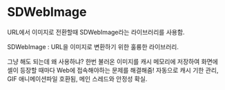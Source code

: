 # SDWebImage
URL에서 이미지로 전환할때 SDWebImage라는 라이브러리를 사용함.

SDWebImage : URL을 이미지로 변환하기 위한 훌륭한 라이브러리.

그냥 해도 되는데 왜 사용하냐?
한번 불러온 이미지를 캐시 메모리에 저장하여 화면에 셀이 등장할 때마다 Web에 접속해야하는 문제를 해결해줌!
자동으로 캐시 기한 관리, GIF 애니메이션파일 호환됨, 메인 스레드와 안정성 확실.

